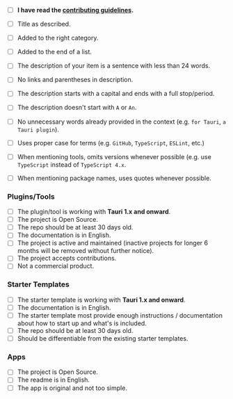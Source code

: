 - [ ] **I have read the [contributing guidelines](contributing.md).**

- [ ] Title as described.
- [ ] Added to the right category.
- [ ] Added to the end of a list.
- [ ] The description of your item is a sentence with less than 24 words.
- [ ] No links and parentheses in description. 
- [ ] The description starts with a capital and ends with a full stop/period.
- [ ] The description doesn't start with `A` or `An`.
- [ ] No unnecessary words already provided in the context (e.g. `for Tauri`, `a Tauri plugin`).
- [ ] Uses proper case for terms (e.g. `GitHub`, `TypeScript`, `ESLint`, etc.)
- [ ] When mentioning tools, omits versions whenever possible (e.g. use `TypeScript` instead of `TypeScript 4.x`.
- [ ] When mentioning package names, uses quotes whenever possible.

### Plugins/Tools

<!-- Ignore if you are not contributing to Plugins/Tools -->

- [ ] The plugin/tool is working with **Tauri 1.x and onward**.
- [ ] The project is Open Source.
- [ ] The repo should be at least 30 days old.
- [ ] The documentation is in English.
- [ ] The project is active and maintained (inactive projects for longer 6 months will be removed without further notice).
- [ ] The project accepts contributions.
- [ ] Not a commercial product.

### Starter Templates

<!-- Ignore if you are not contributing to Starter Templates -->

- [ ] The starter template is working with **Tauri 1.x and onward**.
- [ ] The documentation is in English.
- [ ] The starter template most provide enough instructions / documentation about how to start up and what's is included.
- [ ] The repo should be at least 30 days old.
- [ ] Should be differentiable from the existing starter templates.

### Apps

<!-- Ignore if you are not contributing to Apps/Websites -->

- [ ] The project is Open Source.
- [ ] The readme is in English.
- [ ] The app is original and not too simple.